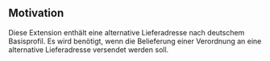 ## Motivation

Diese Extension enthält eine alternative Lieferadresse nach deutschem Basisprofil. Es wird benötigt, wenn die Belieferung einer Verordnung an eine alternative Lieferadresse versendet werden soll.
